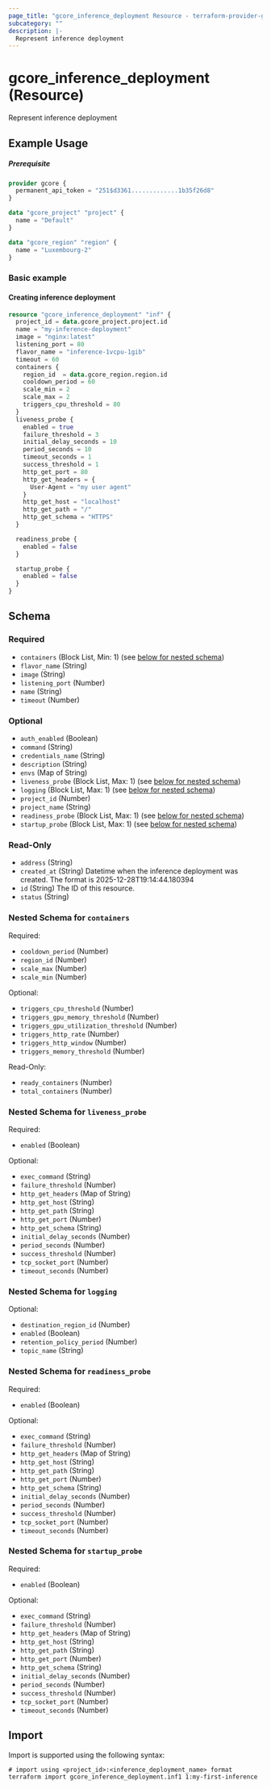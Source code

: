```yaml
---
page_title: "gcore_inference_deployment Resource - terraform-provider-gcore"
subcategory: ""
description: |-
  Represent inference deployment
---
```


# gcore_inference_deployment (Resource)

Represent inference deployment

## Example Usage

##### Prerequisite

```terraform
provider gcore {
  permanent_api_token = "251$d3361.............1b35f26d8"
}

data "gcore_project" "project" {
  name = "Default"
}

data "gcore_region" "region" {
  name = "Luxembourg-2"
}
```

### Basic example

#### Creating inference deployment

```terraform
resource "gcore_inference_deployment" "inf" {
  project_id = data.gcore_project.project.id
  name = "my-inference-deployment"
  image = "nginx:latest"
  listening_port = 80
  flavor_name = "inference-1vcpu-1gib"
  timeout = 60
  containers {
    region_id  = data.gcore_region.region.id
    cooldown_period = 60
    scale_min = 2
    scale_max = 2
    triggers_cpu_threshold = 80
  }
  liveness_probe {
    enabled = true
    failure_threshold = 3
    initial_delay_seconds = 10
    period_seconds = 10
    timeout_seconds = 1
    success_threshold = 1
    http_get_port = 80
    http_get_headers = {
      User-Agent = "my user agent"
    }
    http_get_host = "localhost"
    http_get_path = "/"
    http_get_schema = "HTTPS"
  }

  readiness_probe {
    enabled = false
  }

  startup_probe {
    enabled = false
  }
}
```

<!-- schema generated by tfplugindocs -->
## Schema

### Required

- `containers` (Block List, Min: 1) (see [below for nested schema](#nestedblock--containers))
- `flavor_name` (String)
- `image` (String)
- `listening_port` (Number)
- `name` (String)
- `timeout` (Number)

### Optional

- `auth_enabled` (Boolean)
- `command` (String)
- `credentials_name` (String)
- `description` (String)
- `envs` (Map of String)
- `liveness_probe` (Block List, Max: 1) (see [below for nested schema](#nestedblock--liveness_probe))
- `logging` (Block List, Max: 1) (see [below for nested schema](#nestedblock--logging))
- `project_id` (Number)
- `project_name` (String)
- `readiness_probe` (Block List, Max: 1) (see [below for nested schema](#nestedblock--readiness_probe))
- `startup_probe` (Block List, Max: 1) (see [below for nested schema](#nestedblock--startup_probe))

### Read-Only

- `address` (String)
- `created_at` (String) Datetime when the inference deployment was created. The format is 2025-12-28T19:14:44.180394
- `id` (String) The ID of this resource.
- `status` (String)

<a id="nestedblock--containers"></a>
### Nested Schema for `containers`

Required:

- `cooldown_period` (Number)
- `region_id` (Number)
- `scale_max` (Number)
- `scale_min` (Number)

Optional:

- `triggers_cpu_threshold` (Number)
- `triggers_gpu_memory_threshold` (Number)
- `triggers_gpu_utilization_threshold` (Number)
- `triggers_http_rate` (Number)
- `triggers_http_window` (Number)
- `triggers_memory_threshold` (Number)

Read-Only:

- `ready_containers` (Number)
- `total_containers` (Number)


<a id="nestedblock--liveness_probe"></a>
### Nested Schema for `liveness_probe`

Required:

- `enabled` (Boolean)

Optional:

- `exec_command` (String)
- `failure_threshold` (Number)
- `http_get_headers` (Map of String)
- `http_get_host` (String)
- `http_get_path` (String)
- `http_get_port` (Number)
- `http_get_schema` (String)
- `initial_delay_seconds` (Number)
- `period_seconds` (Number)
- `success_threshold` (Number)
- `tcp_socket_port` (Number)
- `timeout_seconds` (Number)


<a id="nestedblock--logging"></a>
### Nested Schema for `logging`

Optional:

- `destination_region_id` (Number)
- `enabled` (Boolean)
- `retention_policy_period` (Number)
- `topic_name` (String)


<a id="nestedblock--readiness_probe"></a>
### Nested Schema for `readiness_probe`

Required:

- `enabled` (Boolean)

Optional:

- `exec_command` (String)
- `failure_threshold` (Number)
- `http_get_headers` (Map of String)
- `http_get_host` (String)
- `http_get_path` (String)
- `http_get_port` (Number)
- `http_get_schema` (String)
- `initial_delay_seconds` (Number)
- `period_seconds` (Number)
- `success_threshold` (Number)
- `tcp_socket_port` (Number)
- `timeout_seconds` (Number)


<a id="nestedblock--startup_probe"></a>
### Nested Schema for `startup_probe`

Required:

- `enabled` (Boolean)

Optional:

- `exec_command` (String)
- `failure_threshold` (Number)
- `http_get_headers` (Map of String)
- `http_get_host` (String)
- `http_get_path` (String)
- `http_get_port` (Number)
- `http_get_schema` (String)
- `initial_delay_seconds` (Number)
- `period_seconds` (Number)
- `success_threshold` (Number)
- `tcp_socket_port` (Number)
- `timeout_seconds` (Number)





## Import

Import is supported using the following syntax:

```shell
# import using <project_id>:<inference_deployment_name> format
terraform import gcore_inference_deployment.inf1 1:my-first-inference
```

